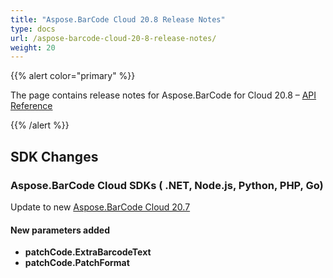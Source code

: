 ```yaml
---
title: "Aspose.BarCode Cloud 20.8 Release Notes"
type: docs
url: /aspose-barcode-cloud-20-8-release-notes/
weight: 20
---
```


{{% alert color="primary" %}} 

The page contains release notes for Aspose.BarCode for Cloud 20.8 – [API Reference](https://apireference.aspose.cloud/barcode/)

{{% /alert %}} 
## **SDK Changes**
### **Aspose.BarCode Cloud SDKs ( .NET, Node.js, Python, PHP, Go)**
Update to new [Aspose.BarCode Cloud 20.7](/barcode/aspose-barcode-cloud-20-7-release-notes/)
#### **New parameters added**
- **patchCode.ExtraBarcodeText**
- **patchCode.PatchFormat**






